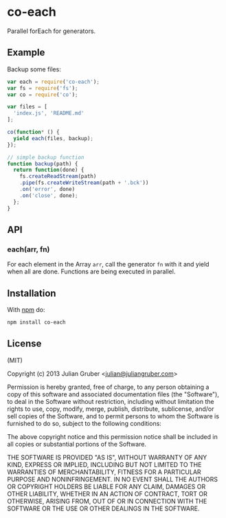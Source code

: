 
# co-each

Parallel forEach for generators.

## Example

Backup some files:

```js
var each = require('co-each');
var fs = require('fs');
var co = require('co');

var files = [
  'index.js', 'README.md'
];

co(function* () {
  yield each(files, backup);
});

// simple backup function
function backup(path) {
  return function(done) {
    fs.createReadStream(path)
    .pipe(fs.createWriteStream(path + '.bck'))
    .on('error', done)
    .on('close', done);
  };
}
```

## API

### each(arr, fn)

For each element in the Array `arr`, call the generator `fn` with it and yield
when all are done. Functions are being executed in parallel.

## Installation

With [npm](https://npmjs.org) do:

```bash
npm install co-each
```

## License

(MIT)

Copyright (c) 2013 Julian Gruber &lt;julian@juliangruber.com&gt;

Permission is hereby granted, free of charge, to any person obtaining a copy of
this software and associated documentation files (the "Software"), to deal in
the Software without restriction, including without limitation the rights to
use, copy, modify, merge, publish, distribute, sublicense, and/or sell copies
of the Software, and to permit persons to whom the Software is furnished to do
so, subject to the following conditions:

The above copyright notice and this permission notice shall be included in all
copies or substantial portions of the Software.

THE SOFTWARE IS PROVIDED "AS IS", WITHOUT WARRANTY OF ANY KIND, EXPRESS OR
IMPLIED, INCLUDING BUT NOT LIMITED TO THE WARRANTIES OF MERCHANTABILITY,
FITNESS FOR A PARTICULAR PURPOSE AND NONINFRINGEMENT. IN NO EVENT SHALL THE
AUTHORS OR COPYRIGHT HOLDERS BE LIABLE FOR ANY CLAIM, DAMAGES OR OTHER
LIABILITY, WHETHER IN AN ACTION OF CONTRACT, TORT OR OTHERWISE, ARISING FROM,
OUT OF OR IN CONNECTION WITH THE SOFTWARE OR THE USE OR OTHER DEALINGS IN THE
SOFTWARE.
